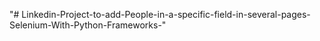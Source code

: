 "# Linkedin-Project-to-add-People-in-a-specific-field-in-several-pages-Selenium-With-Python-Frameworks-" 
